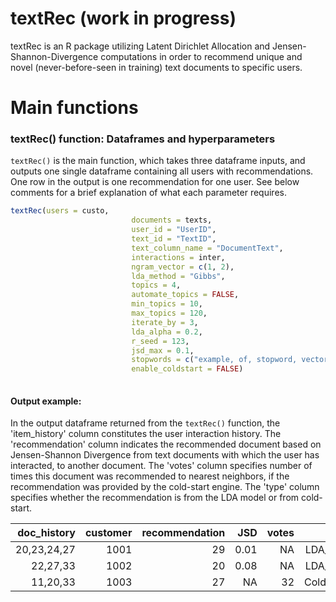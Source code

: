 # textRec (work in progress)
textRec is an R package utilizing Latent Dirichlet Allocation and Jensen-Shannon-Divergence computations in order to recommend unique and novel (never-before-seen in training) text documents to specific users. 


# Main functions

### textRec() function: Dataframes and hyperparameters

```textRec()``` is the main function, which takes three dataframe inputs, and outputs one single dataframe containing all users with recommendations. One row in the output is one recommendation for one user. See below comments for a brief explanation of what each parameter requires. 

```R 
textRec(users = custo, 
                           documents = texts, 
                           user_id = "UserID", 
                           text_id = "TextID",
                           text_column_name = "DocumentText",
                           interactions = inter, 
                           ngram_vector = c(1, 2),
                           lda_method = "Gibbs",
                           topics = 4,
                           automate_topics = FALSE,
                           min_topics = 10,
                           max_topics = 120,
                           iterate_by = 3,
                           lda_alpha = 0.2, 
                           r_seed = 123, 
                           jsd_max = 0.1,
                           stopwords = c("example, of, stopword, vector"),
                           enable_coldstart = FALSE)
        
```

#### Output example:

In the output dataframe returned from the ```textRec()``` function, the 'item_history' column constitutes the user interaction history. The 'recommendation' column indicates the recommended document based on Jensen-Shannon Divergence from text documents with which the user has interacted, to another document. The 'votes' column specifies number of times this document was recommended to nearest neighbors, if the recommendation was provided by the cold-start engine. The 'type' column specifies whether the recommendation is from the LDA model or from cold-start.

| doc_history    | customer   |	recommendation  |	JSD   | votes  | type   |
|----------------:|-----------:|-----------------:|----------:|------------:|-------:|
| 20,23,24,27     |     1001   |	           29   |	0.01      | NA	      | LDA_JSD  |
| 22,27,33        |     1002   |	           20   |	0.08      | NA	      | LDA_JSD   |
| 11,20,33        |     1003   |	           27   |	NA        | 32	      | ColdStart   |


